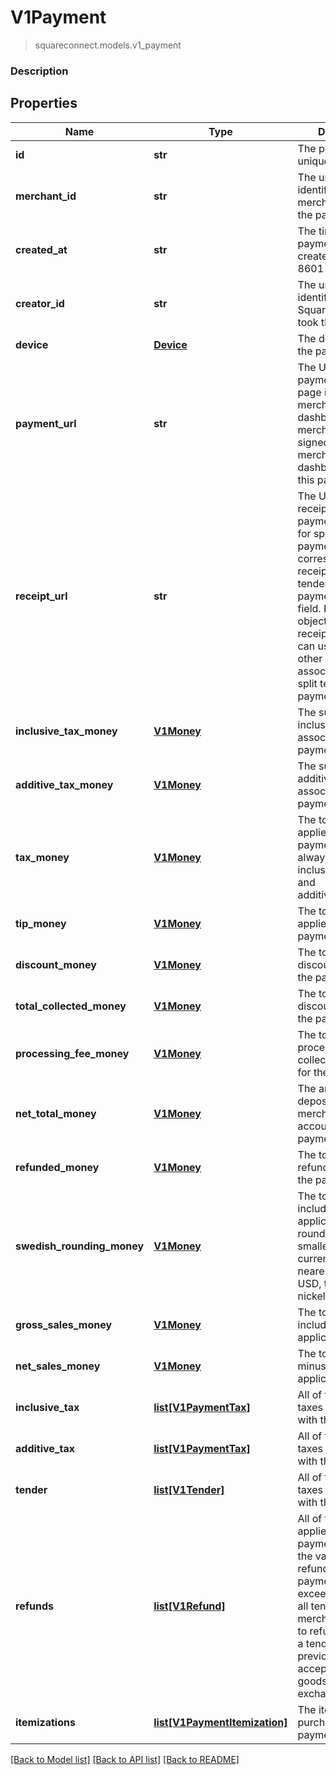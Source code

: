 # V1Payment
> squareconnect.models.v1_payment

### Description

## Properties
Name | Type | Description | Notes
------------ | ------------- | ------------- | -------------
**id** | **str** | The payment&#39;s unique identifier. | [optional]
**merchant_id** | **str** | The unique identifier of the merchant that took the payment. | [optional]
**created_at** | **str** | The time when the payment was created, in ISO 8601 format. | [optional]
**creator_id** | **str** | The unique identifier of the Square account that took the payment. | [optional]
**device** | [**Device**](Device.md) | The device that took the payment. | [optional]
**payment_url** | **str** | The URL of the payment&#39;s detail page in the merchant dashboard. The merchant must be signed in to the merchant dashboard to view this page. | [optional]
**receipt_url** | **str** | The URL of the receipt for the payment. Note that for split tender payments, this URL corresponds to the receipt for the first tender listed in the payment&#39;s tender field. Each Tender object has its own receipt_url field you can use to get the other receipts associated with a split tender payment. | [optional]
**inclusive_tax_money** | [**V1Money**](V1Money.md) | The sum of all inclusive taxes associated with the payment. | [optional]
**additive_tax_money** | [**V1Money**](V1Money.md) | The sum of all additive taxes associated with the payment. | [optional]
**tax_money** | [**V1Money**](V1Money.md) | The total of all taxes applied to the payment. This is always the sum of inclusive_tax_money and additive_tax_money. | [optional]
**tip_money** | [**V1Money**](V1Money.md) | The total of all tips applied to the payment. | [optional]
**discount_money** | [**V1Money**](V1Money.md) | The total of all discounts applied to the payment. | [optional]
**total_collected_money** | [**V1Money**](V1Money.md) | The total of all discounts applied to the payment. | [optional]
**processing_fee_money** | [**V1Money**](V1Money.md) | The total of all processing fees collected by Square for the payment. | [optional]
**net_total_money** | [**V1Money**](V1Money.md) | The amount to be deposited into the merchant&#39;s bank account for the payment. | [optional]
**refunded_money** | [**V1Money**](V1Money.md) | The total of all refunds applied to the payment. | [optional]
**swedish_rounding_money** | [**V1Money**](V1Money.md) | The total of all sales, including any applicable taxes, rounded to the smallest legal unit of currency (e.g., the nearest penny in USD, the nearest nickel in CAD) | [optional]
**gross_sales_money** | [**V1Money**](V1Money.md) | The total of all sales, including any applicable taxes. | [optional]
**net_sales_money** | [**V1Money**](V1Money.md) | The total of all sales, minus any applicable taxes. | [optional]
**inclusive_tax** | [**list[V1PaymentTax]**](V1PaymentTax.md) | All of the inclusive taxes associated with the payment. | [optional]
**additive_tax** | [**list[V1PaymentTax]**](V1PaymentTax.md) | All of the additive taxes associated with the payment. | [optional]
**tender** | [**list[V1Tender]**](V1Tender.md) | All of the additive taxes associated with the payment. | [optional]
**refunds** | [**list[V1Refund]**](V1Refund.md) | All of the refunds applied to the payment. Note that the value of all refunds on a payment can exceed the value of all tenders if a merchant chooses to refund money to a tender after previously accepting returned goods as part of an exchange. | [optional]
**itemizations** | [**list[V1PaymentItemization]**](V1PaymentItemization.md) | The items purchased in the payment. | [optional]

[[Back to Model list]](../README.md#documentation-for-models) [[Back to API list]](../README.md#documentation-for-api-endpoints) [[Back to README]](../README.md)


